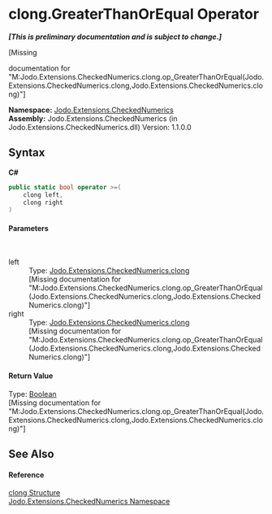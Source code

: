 # clong.GreaterThanOrEqual Operator 
 _**\[This is preliminary documentation and is subject to change.\]**_

\[Missing <summary> documentation for "M:Jodo.Extensions.CheckedNumerics.clong.op_GreaterThanOrEqual(Jodo.Extensions.CheckedNumerics.clong,Jodo.Extensions.CheckedNumerics.clong)"\]

**Namespace:**&nbsp;<a href="N_Jodo_Extensions_CheckedNumerics">Jodo.Extensions.CheckedNumerics</a><br />**Assembly:**&nbsp;Jodo.Extensions.CheckedNumerics (in Jodo.Extensions.CheckedNumerics.dll) Version: 1.1.0.0

## Syntax

**C#**<br />
``` C#
public static bool operator >=(
	clong left,
	clong right
)
```


#### Parameters
&nbsp;<dl><dt>left</dt><dd>Type: <a href="T_Jodo_Extensions_CheckedNumerics_clong">Jodo.Extensions.CheckedNumerics.clong</a><br />\[Missing <param name="left"/> documentation for "M:Jodo.Extensions.CheckedNumerics.clong.op_GreaterThanOrEqual(Jodo.Extensions.CheckedNumerics.clong,Jodo.Extensions.CheckedNumerics.clong)"\]</dd><dt>right</dt><dd>Type: <a href="T_Jodo_Extensions_CheckedNumerics_clong">Jodo.Extensions.CheckedNumerics.clong</a><br />\[Missing <param name="right"/> documentation for "M:Jodo.Extensions.CheckedNumerics.clong.op_GreaterThanOrEqual(Jodo.Extensions.CheckedNumerics.clong,Jodo.Extensions.CheckedNumerics.clong)"\]</dd></dl>

#### Return Value
Type: <a href="https://docs.microsoft.com/dotnet/api/system.boolean" target="_blank" rel="noopener noreferrer">Boolean</a><br />\[Missing <returns> documentation for "M:Jodo.Extensions.CheckedNumerics.clong.op_GreaterThanOrEqual(Jodo.Extensions.CheckedNumerics.clong,Jodo.Extensions.CheckedNumerics.clong)"\]

## See Also


#### Reference
<a href="T_Jodo_Extensions_CheckedNumerics_clong">clong Structure</a><br /><a href="N_Jodo_Extensions_CheckedNumerics">Jodo.Extensions.CheckedNumerics Namespace</a><br />
